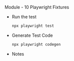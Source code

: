 Module - 10 Playwright Fixtures

- Run the test

  ```bash
  npx playwright test
  ```

- Generate Test Code

  ```bash
  npx playwright codegen
  ```

- Notes
